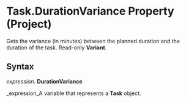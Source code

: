 
# Task.DurationVariance Property (Project)

Gets the variance (in minutes) between the planned duration and the duration of the task. Read-only  **Variant**.


## Syntax

 _expression_. **DurationVariance**

 _expression_A variable that represents a  **Task** object.

